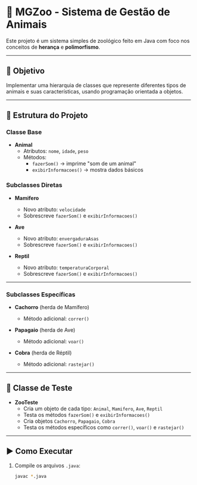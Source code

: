 # 🦁 MGZoo - Sistema de Gestão de Animais

Este projeto é um sistema simples de zoológico feito em Java com foco nos conceitos de **herança** e **polimorfismo**.

---

## 🎯 Objetivo

Implementar uma hierarquia de classes que represente diferentes tipos de animais e suas características, usando programação orientada a objetos.

---

## 🐾 Estrutura do Projeto

### Classe Base

- **Animal**
  - Atributos: `nome`, `idade`, `peso`
  - Métodos:
    - `fazerSom()` → imprime "som de um animal"
    - `exibirInformacoes()` → mostra dados básicos

### Subclasses Diretas

- **Mamifero**
  - Novo atributo: `velocidade`
  - Sobrescreve `fazerSom()` e `exibirInformacoes()`

- **Ave**
  - Novo atributo: `envergaduraAsas`
  - Sobrescreve `fazerSom()` e `exibirInformacoes()`

- **Reptil**
  - Novo atributo: `temperaturaCorporal`
  - Sobrescreve `fazerSom()` e `exibirInformacoes()`

---

### Subclasses Específicas

- **Cachorro** (herda de Mamífero)
  - Método adicional: `correr()`

- **Papagaio** (herda de Ave)
  - Método adicional: `voar()`

- **Cobra** (herda de Réptil)
  - Método adicional: `rastejar()`

---

## 🧪 Classe de Teste

- **ZooTeste**
  - Cria um objeto de cada tipo: `Animal`, `Mamifero`, `Ave`, `Reptil`
  - Testa os métodos `fazerSom()` e `exibirInformacoes()`
  - Cria objetos `Cachorro`, `Papagaio`, `Cobra`
  - Testa os métodos específicos como `correr()`, `voar()` e `rastejar()`

---

## ▶️ Como Executar

1. Compile os arquivos `.java`:
   ```bash
   javac *.java
